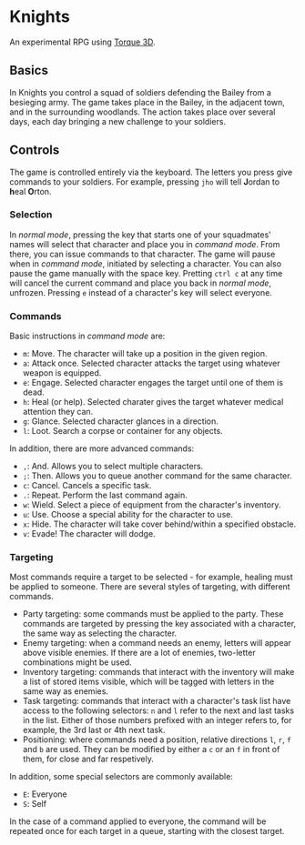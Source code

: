 # Knights

An experimental RPG using [Torque 3D][].

 [Torque 3D]: https://github.com/GarageGames/Torque3D

## Basics

In Knights you control a squad of soldiers defending the Bailey from a besieging army.
The game takes place in the Bailey, in the adjacent town, and in the surrounding woodlands.
The action takes place over several days, each day bringing a new challenge to your soldiers.

## Controls

The game is controlled entirely via the keyboard.
The letters you press give commands to your soldiers.
For example, pressing `jho` will tell **J**ordan to **h**eal **O**rton.

### Selection

In _normal mode_, pressing the key that starts one of your squadmates' names will select that character and place you in _command mode_.
From there, you can issue commands to that character.
The game will pause when in _command mode_, initiated by selecting a character.
You can also pause the game manually with the space key.
Pretting `ctrl c` at any time will cancel the current command and place you back in _normal mode_, unfrozen.
Pressing `e` instead of a character's key will select everyone.

### Commands

Basic instructions in _command mode_ are:

 * `m`: Move. The character will take up a position in the given region.
 * `a`: Attack once. Selected character attacks the target using whatever weapon is equipped.
 * `e`: Engage. Selected character engages the target until one of them is dead.
 * `h`: Heal (or help). Selected charater gives the target whatever medical attention they can.
 * `g`: Glance. Selected character glances in a direction.
 * `l`: Loot. Search a corpse or container for any objects.

In addition, there are more advanced commands:

 * `,`: And. Allows you to select multiple characters.
 * `;`: Then. Allows you to queue another command for the same character.
 * `c`: Cancel. Cancels a specific task.
 * `.`: Repeat. Perform the last command again.
 * `w`: Wield. Select a piece of equipment from the character's inventory.
 * `u`: Use. Choose a special ability for the character to use.
 * `x`: Hide. The character will take cover behind/within a specified obstacle.
 * `v`: Evade! The character will dodge.

### Targeting

Most commands require a target to be selected - for example, healing must be applied to someone.
There are several styles of targeting, with different commands.

 * Party targeting: some commands must be applied to the party.
   These commands are targeted by pressing the key associated with a character,
	the same way as selecting the character.
 * Enemy targeting: when a command needs an enemy, letters will appear above visible enemies.
   If there are a lot of enemies, two-letter combinations might be used.
 * Inventory targeting: commands that interact with the inventory will make a list of stored items visible,
   which will be tagged with letters in the same way as enemies.
 * Task targeting: commands that interact with a character's task list have access to the following selectors:
   `n` and `l` refer to the next and last tasks in the list. Either of those numbers prefixed with an integer
	refers to, for example, the 3rd last or 4th next task.
 * Positioning: where commands need a position, relative directions `l`, `r`, `f` and `b` are used.
   They can be modified by either a `c` or an `f` in front of them, for close and far respetively.

In addition, some special selectors are commonly available:

 * `E`: Everyone
 * `S`: Self

In the case of a command applied to everyone, the command will be repeated once for each target in a queue, starting with the closest target.
